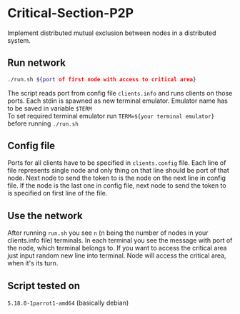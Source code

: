# Critical-Section-P2P
Implement distributed mutual exclusion between nodes in a distributed system. 

## Run network

```bash
./run.sh ${port of first node with access to critical area}
```

The script reads port from config file `clients.info` and runs clients on those ports.
Each stdin is spawned as new terminal emulator. Emulator name has to be saved in variable `$TERM`  
To set required terminal emulator run `TERM=${your terminal emulator}` before running `./run.sh`

## Config file

Ports for all clients have to be specified in `clients.config` file. 
Each line of file represents single node and only thing on that line should be port of that node.
Next node to send the token to is the node on the next line in config file.
If the node is the last one in config file, next node to send the token to is specified on first line of the file.

## Use the network

After running `run.sh` you see `n` (n being the number of nodes in your clients.info file) terminals.
In each terminal you see the message with port of the node, which terminal belongs to.
If you want to access the critical area just input random new line into terminal.
Node will access the critical area, when it's its turn.

## Script tested on

`5.18.0-1parrot1-amd64` (basically debian)